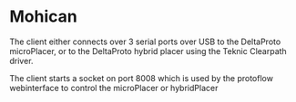 # Mohican

The client either connects over 3 serial ports over USB to the DeltaProto microPlacer, or to the DeltaProto hybrid placer using the Teknic Clearpath driver.

The client starts a socket on port 8008 which is used by the protoflow webinterface to control the microPlacer or hybridPlacer
